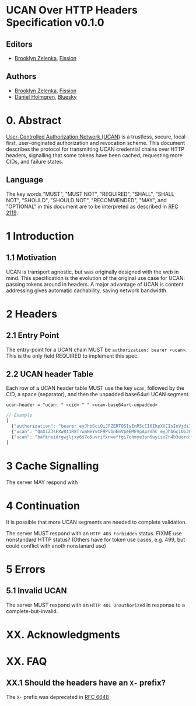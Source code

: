 # UCAN Over HTTP Headers Specification v0.1.0

## Editors

* [Brooklyn Zelenka](https://github.com/expede), [Fission](https://fission.codes)

## Authors

* [Brooklyn Zelenka](https://github.com/expede), [Fission](https://fission.codes)
* [Daniel Holmgren](https://github.com/dholms), [Bluesky](https://blueskyweb.xyz/)

# 0. Abstract

[User-Controlled Authorization Network (UCAN)](https://github.com/ucan-wg/spec) is a trustless, secure, local-first, user-originated authorization and revocation scheme. This document describes the protocol for transmitting UCAN credential chains over HTTP headers, signalling that some tokens have been cached, requesting more CIDs, and failure states.

## Language

The key words "MUST", "MUST NOT", "REQUIRED", "SHALL", "SHALL NOT", "SHOULD", "SHOULD NOT", "RECOMMENDED", "MAY", and "OPTIONAL" in this document are to be interpreted as described in [RFC 2119](https://datatracker.ietf.org/doc/html/rfc2119).

# 1 Introduction


## 1.1 Motivation

UCAN is transport agnostic, but was originally designed with the web in mind. This specification is the evolution of the original use case for UCAN: passing tokens around in headers. A major advantage of UCAN is content addressing gives automatic cachability, saving network bandwidth.

# 2 Headers

## 2.1 Entry Point

The entry-point for a UCAN chain MUST be `authorization: bearer <ucan>`. This is the only field REQUIRED to implement this spec.

## 2.2 UCAN header Table

Each row of a UCAN header table MUST use the key `ucan`, followed by the CID, a space (separator), and then the unpadded base64url UCAN segment.

``` abnf
ucan-header = "ucan: " <cid> " " <ucan-base64url-unpadded>
```

``` javascript
// Example
[
  {"authorization": "bearer eyJhbGciOiJFZERTQSIsInR5cCI6IkpXVCIsInVjdiI6IjAuOC4xIn0.eyJhdWQiOiJkaWQ6a2V5Ono2TWtyNWFlZmluMUR6akc3TUJKM25zRkNzbnZIS0V2VGIyQzRZQUp3Ynh0MWpGUyIsImF0dCI6W3sid2l0aCI6eyJzY2hlbWUiOiJ3bmZzIiwiaGllclBhcnQiOiIvL2RlbW91c2VyLmZpc3Npb24ubmFtZS9wdWJsaWMvcGhvdG9zLyJ9LCJjYW4iOnsibmFtZXNwYWNlIjoid25mcyIsInNlZ21lbnRzIjpbIk9WRVJXUklURSJdfX1dLCJleHAiOjkyNTY5Mzk1MDUsImlzcyI6ImRpZDprZXk6ejZNa2tXb3E2UzN0cVJXcWtSbnlNZFhmcnM1NDlFZnU2cUN1NHVqRGZNY2pGUEpSIiwicHJmIjpbXX0.SjKaHG_2Ce0pjuNF5OD-b6joN1SIJMpjKjjl4JE61_upOrtvKoDQSxZ7WeYVAIATDl8EmcOKj9OqOSw0Vg8VCA"},
  {"ucan": "QmXiZ3sFXw811R8TrwaNeYvCF9Pv1nEmVpeEMEVpApzVhC eyJhbGciOiJFZERTQSIsInR5cCI6IkpXVCIsInVjdiI6IjAuOC4xIn0.eyJpc3MiOiJkaWQ6a2V5Ono2TWtoS0paOVdvV1dnZVdqSnd3QU14VDh4c2tMelJzbURYSzZ1NktuVjlnR0pCViIsImF1ZCI6ImRpZDprZXk6ejZNa2ZndFhrQ25iOUxYbjhCbnlqeFJNbkt0RmdaYzc0TTY4NzN2NjFxQ2NLSGprIiwibmJmIjo0ODA0MTQzNDEyLCJleHAiOjU0MzUyOTU0MTIsImF0dCI6W10sInByZiI6W119.u21cahr9wE_-KV_WHZmDRUlUGsMomc8jiDNwLYa-ETyJwCh8VtfPRSDwxNC3g2sv0hmqE9_467idq_T4wnLdBA"},
  {"ucan": "bafkreidrgwjljxy6s7o5uvrifxnweffgi7chmye3pn6wyisv2n4b3uordi eyJhbGciOiJFZERTQSIsInR5cCI6IkpXVCIsInVjdiI6IjAuOC4xIn0.eyJpc3MiOiJkaWQ6a2V5Ono2TWtxbmJOaTl2ZHRENERLUWhySDJZR1d0Qmd3QjNuNDEyQVFUOExnUjdBNjdFRyIsImF1ZCI6ImRpZDprZXk6ejZNa2ZndFhrQ25iOUxYbjhCbnlqeFJNbkt0RmdaYzc0TTY4NzN2NjFxQ2NLSGprIiwiZXhwIjo0ODA0MTQzNDEyLCJhdHQiOltdLCJwcmYiOltdfQ.MAntHVdUqeW97v4EPrSJjZ0P9GcLLFhFIdEYEHAdmv4x2CDfntUaqDzAgMCxwKCNBCAXBFvy1AT15ZFHs022AQ"}
]
```

# 3 Cache Signalling

The server MAY respond with 

# 4 Continuation

It is possible that more UCAN segments are needed to complete validation.

The server MUST respond with an `HTTP 403 Forbidden` status. FIXME use nonstandard HTTP status? (Others have for token use cases, e.g. 499, but could conflict with anoth nonstanard use)

# 5 Errors

## 5.1 Invalid UCAN

The server MUST respond with an `HTTP 401 Unauthorized` in response to a complete-but-invalid.

# XX. Acknowledgments

# XX. FAQ

## XX.1 Should the headers have an `X-` prefix?

The `X-` prefix was deprecated in [RFC 6648](https://datatracker.ietf.org/doc/html/rfc6648)
